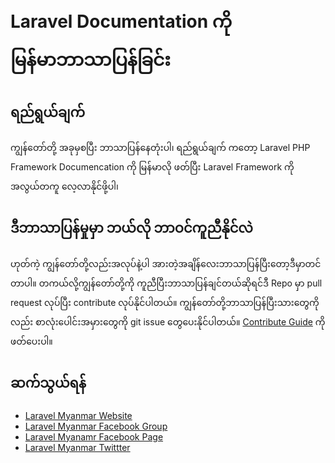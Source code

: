 # Laravel Documentation ကိုမြန်မာဘာသာပြန်ခြင်း

ရည်ရွယ်ချက်
---------

ကျွန်တော်တို့ အခုမှစပြီး ဘာသာပြန်နေတုံးပါ၊ ရည်ရွယ်ချက် ကတော့ Laravel PHP Framework Documencation ကို မြန်မာလို ဖတ်ပြီး Laravel Framework ကို အလွယ်တကူ လေ့လာနိုင်ဖို့ပါ၊

ဒီဘာသာပြန်မှုမှာ ဘယ်လို ဘာဝင်ကူညီနိုင်လဲ
--------------------

ဟုတ်ကဲ့ ကျွန်တော်တို့လည်းအလုပ်နဲ့ပါ အားတဲ့အချိန်လေးဘာသာပြန်ပြီးတော့ဒီမှာတင်တာပါ။ တကယ်လို့ကျွန်တော်တို့ကို ကူညီပြီးဘာသာပြန်ချင်တယ်ဆိုရင်ဒီ Repo မှာ pull request လုပ်ပြီး contribute လုပ်နိုင်ပါတယ်။ ကျွန်တော်တို့ဘာသာပြန်ပြီးသားတွေကိုလည်း စာလုံးပေါင်းအမှားတွေကို git issue တွေပေးနိုင်ပါတယ်။ [Contribute Guide](contributing.md) ကိုဖတ်ပေးပါ။

ဆက်သွယ်ရန် 
-------

- [Laravel Myanmar Website](https://www.laravelmyanmar.com)
- [Laravel Myanmar Facebook Group](https://www.facebook.com/groups/250409601822202/)
- [Laravel Myanamr Facebook Page](https://www.facebook.com/laravelmyanmar)
- [Laravel Myanmar Twittter](https://twitter.com/laravel_myanmar)

